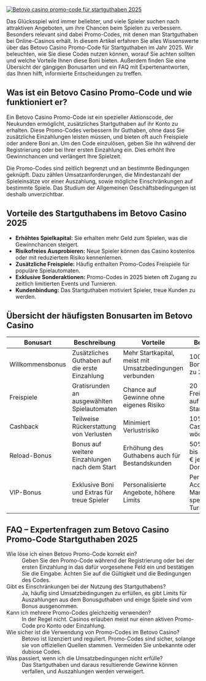 [![Betovo casino promo-code für startguthaben 2025](https://123-caf.pages.dev/gitsignup.png)](https://vrmoo.ru/Bt82HjjY)

<p>Das Glücksspiel wird immer beliebter, und viele Spieler suchen nach attraktiven Angeboten, um ihre Chancen beim Spielen zu verbessern. Besonders relevant sind dabei Promo-Codes, mit denen man Startguthaben bei Online-Casinos erhält. In diesem Artikel erfahren Sie alles Wissenswerte über das Betovo Casino Promo-Code für Startguthaben im Jahr 2025. Wir beleuchten, wie Sie diese Codes nutzen können, worauf Sie achten sollten und welche Vorteile Ihnen diese Boni bieten. Außerdem finden Sie eine Übersicht der gängigen Bonusarten und ein FAQ mit Expertenantworten, das Ihnen hilft, informierte Entscheidungen zu treffen.</p>  <h2>Was ist ein Betovo Casino Promo-Code und wie funktioniert er?</h2> <p>Ein Betovo Casino Promo-Code ist ein spezieller Aktionscode, der Neukunden ermöglicht, zusätzliches Startguthaben auf ihr Konto zu erhalten. Diese Promo-Codes verbessern Ihr Guthaben, ohne dass Sie zusätzliche Einzahlungen leisten müssen, und bieten oft auch Freispiele oder andere Boni an. Um den Code einzulösen, geben Sie ihn während der Registrierung oder bei Ihrer ersten Einzahlung ein. Dies erhöht Ihre Gewinnchancen und verlängert Ihre Spielzeit.</p> <p>Die Promo-Codes sind zeitlich begrenzt und an bestimmte Bedingungen geknüpft. Dazu zählen Umsatzanforderungen, die Mindestanzahl der Spieleinsätze vor einer Auszahlung, sowie mögliche Einschränkungen auf bestimmte Spiele. Das Studium der Allgemeinen Geschäftsbedingungen ist deshalb unverzichtbar.</p>  <h2>Vorteile des Startguthabens im Betovo Casino 2025</h2> <ul>   <li><strong>Erhöhtes Spielkapital:</strong> Sie erhalten mehr Geld zum Spielen, was die Gewinnchancen steigert.</li>   <li><strong>Risikofreies Ausprobieren:</strong> Neue Spieler können das Casino kostenlos oder mit reduziertem Risiko kennenlernen.</li>   <li><strong>Zusätzliche Freispiele:</strong> Häufig enthalten Promo-Codes Freispiele für populäre Spielautomaten.</li>   <li><strong>Exklusive Sonderaktionen:</strong> Promo-Codes in 2025 bieten oft Zugang zu zeitlich limitierten Events und Turnieren.</li>   <li><strong>Kundenbindung:</strong> Das Startguthaben motiviert Spieler, treue Kunden zu werden.</li> </ul>  <h2>Übersicht der häufigsten Bonusarten im Betovo Casino</h2> <table>   <thead>     <tr>       <th>Bonusart</th>       <th>Beschreibung</th>       <th>Vorteile</th>       <th>Beispiele</th>     </tr>   </thead>   <tbody>     <tr>       <td>Willkommensbonus</td>       <td>Zusätzliches Guthaben auf die erste Einzahlung</td>       <td>Mehr Startkapital, meist mit Umsatzbedingungen verbunden</td>       <td>100% Bonus bis zu 200 €</td>     </tr>     <tr>       <td>Freispiele</td>       <td>Gratisrunden an ausgewählten Spielautomaten</td>       <td>Chance auf Gewinne ohne eigenes Risiko</td>       <td>20 Freispiele auf Starburst</td>     </tr>     <tr>       <td>Cashback</td>       <td>Teilweise Rückerstattung von Verlusten</td>       <td>Minimiert Verlustrisiko</td>       <td>10% Cashback wöchentlich</td>     </tr>     <tr>       <td>Reload-Bonus</td>       <td>Bonus auf weitere Einzahlungen nach dem Start</td>       <td>Erhöhung des Guthabens auch für Bestandskunden</td>       <td>50% Bonus bis zu 100 € jeden Donnerstag</td>     </tr>     <tr>       <td>VIP-Bonus</td>       <td>Exklusive Boni und Extras für treue Spieler</td>       <td>Personalisierte Angebote, höhere Limits</td>       <td>Persönlicher Account-Manager, spezielle Turniere</td>     </tr>   </tbody> </table>  <h2>FAQ – Expertenfragen zum Betovo Casino Promo-Code Startguthaben 2025</h2> <dl>   <dt>Wie löse ich einen Betovo Promo-Code korrekt ein?</dt>   <dd>Geben Sie den Promo-Code während der Registrierung oder bei der ersten Einzahlung in das dafür vorgesehene Feld ein und bestätigen Sie die Eingabe. Achten Sie auf die Gültigkeit und die Bedingungen des Codes.</dd>      <dt>Gibt es Einschränkungen bei der Nutzung des Startguthabens?</dt>   <dd>Ja, häufig sind Umsatzbedingungen zu erfüllen, es gibt Limits für Auszahlungen aus dem Bonusguthaben und einige Spiele sind vom Bonus ausgenommen.</dd>      <dt>Kann ich mehrere Promo-Codes gleichzeitig verwenden?</dt>   <dd>In der Regel nicht. Casinos erlauben meist nur einen aktiven Promo-Code pro Konto oder Einzahlung.</dd>      <dt>Wie sicher ist die Verwendung von Promo-Codes im Betovo Casino?</dt>   <dd>Betovo ist lizenziert und reguliert. Promo-Codes sind sicher, solange sie von offiziellen Quellen stammen. Vermeiden Sie unbekannte oder dubiose Codes.</dd>      <dt>Was passiert, wenn ich die Umsatzbedingungen nicht erfülle?</dt>   <dd>Das Startguthaben und daraus resultierende Gewinne können verfallen, und Auszahlungen werden verweigert.</dd> </dl>